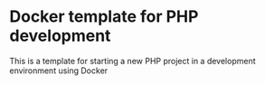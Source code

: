 # Docker template for PHP development

This is a template for starting a new PHP project in a development environment using Docker
